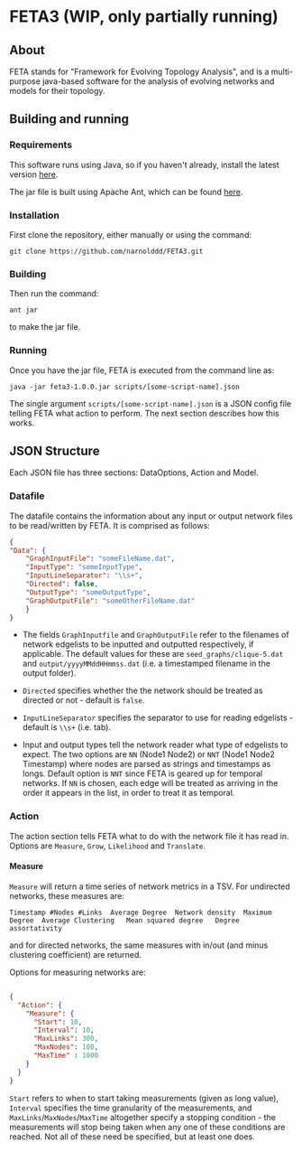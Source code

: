 # FETA3 (WIP, only partially running)

## About
FETA stands for "Framework for Evolving Topology Analysis", and is a multi-purpose java-based software for the analysis of evolving networks and models for their topology.

## Building and running

### Requirements

This software runs using Java, so if you haven't already, install the latest version [here](https://www.java.com/en/download/). 

The jar file is built using Apache Ant, which can be found [here](https://ant.apache.org/).

### Installation

First clone the repository, either manually or using the command: 

```$xslt
git clone https://github.com/narnolddd/FETA3.git
```

### Building

Then run the command:

```$xslt
ant jar
```

to make the jar file.

### Running

Once you have the jar file, FETA is executed from the command line as:

```$xslt
java -jar feta3-1.0.0.jar scripts/[some-script-name].json
```

The single argument `scripts/[some-script-name].json` is a JSON config file telling FETA what action to perform. The next section describes how this works.

## JSON Structure

Each JSON file has three sections: DataOptions, Action and Model.

### Datafile 

The datafile contains the information about any input or output network files to be read/written by FETA. It is comprised as follows:

```JSON
{
"Data": {
    "GraphInputFile": "someFileName.dat",
    "InputType": "someInputType",
    "InputLineSeparator": "\\s+",
    "Directed": false,
    "OutputType": "someOutputType",
    "GraphOutputFile": "someOtherFileName.dat"
    }
}
```

* The fields `GraphInputfile` and `GraphOutputFile` refer to the filenames of network edgelists to be inputted and outputted respectively, if applicable.
The default values for these are `seed_graphs/clique-5.dat` and `output/yyyyMMddHHmmss.dat` (i.e. a timestamped filename in the output folder).

* `Directed` specifies whether the the network should be treated as directed or not - default is `false`.

* `InputLineSeparator` specifies the separator to use for reading edgelists - default is `\\s+` (i.e. tab). 

* Input and output types tell the network reader what type of edgelists to expect. The two options are `NN` (Node1 Node2) or 
`NNT` (Node1 Node2 Timestamp) where nodes are parsed as strings and timestamps as longs. Default option is `NNT` since FETA is 
geared up for temporal networks. If `NN` is chosen, each edge will be treated as arriving in the order it appears in the list, in
order to treat it as temporal.

### Action

The action section tells FETA what to do with the network file it has read in. Options are `Measure`, `Grow`, `Likelihood` and `Translate`.

#### Measure

`Measure` will return a time series of network metrics in a TSV. For undirected networks, these measures are:

```$xslt
Timestamp #Nodes #Links  Average Degree  Network density  Maximum Degree  Average Clustering   Mean squared degree   Degree assortativity
```

and for directed networks, the same measures with in/out (and minus clustering coefficient) are returned.

Options for measuring networks are:

```JSON

{
  "Action": {
    "Measure": {
      "Start": 10,
      "Interval": 10,
      "MaxLinks": 300,
      "MaxNodes": 100,
      "MaxTime" : 1000
    }
  }
}

```

`Start` refers to when to start taking measurements (given as long value), `Interval` specifies the time granularity of the measurements, and
`MaxLinks`/`MaxNodes`/`MaxTime` altogether specify a stopping condition - the measurements will stop being taken when any one of these conditions are
reached. Not all of these need be specified, but at least one does.